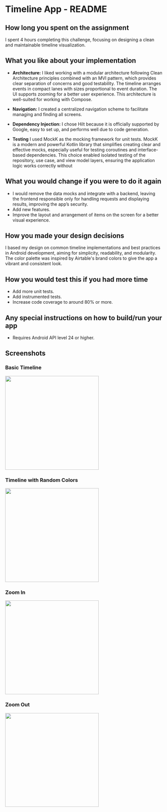 # Timeline App - README

## How long you spent on the assignment

I spent 4 hours completing this challenge, focusing on designing a clean and maintainable timeline
visualization.

## What you like about your implementation

- **Architecture:** I liked working with a modular architecture following Clean Architecture
  principles combined with an MVI pattern, which provides clear separation of concerns and good
  testability. The timeline arranges events in compact lanes with sizes proportional to event
  duration. The UI supports zooming for a better user experience. This architecture is well-suited
  for working with Compose.
  
- **Navigation:** I created a centralized navigation scheme to facilitate managing and finding all
  screens.
  
- **Dependency Injection:** I chose Hilt because it is officially supported by Google, easy to set
  up, and performs well due to code generation.
  
- **Testing** I used MockK as the mocking framework for unit tests. MockK is a modern and powerful
  Kotlin library that simplifies creating clear and effective mocks, especially useful for testing
  coroutines and interface-based dependencies. This choice enabled isolated testing of the repository, use case, and view model layers, ensuring
  the application logic works correctly without

## What you would change if you were to do it again

- I would remove the data mocks and integrate with a backend, leaving the frontend responsible only
  for handling requests and displaying results, improving the app’s security.
- Add new features.
- Improve the layout and arrangement of items on the screen for a better visual experience.

## How you made your design decisions

I based my design on common timeline implementations and best practices in Android development,
aiming for simplicity, readability, and modularity. The color palette was inspired by Airtable's brand colors to give the app a vibrant and consistent look.

## How you would test this if you had more time

- Add more unit tests.
- Add instrumented tests.
- Increase code coverage to around 80% or more.

## Any special instructions on how to build/run your app

- Requires Android API level 24 or higher.


## Screenshots

### Basic Timeline
<img src="assets/timeline.png" width="300"/>

### Timeline with Random Colors
<img src="assets/timeline_random_colors.png" width="300"/>

### Zoom In
<img src="assets/timeline_zoom_in.png" width="300"/>

### Zoom Out
<img src="assets/timeline_zoom_out.png" width="300"/>
